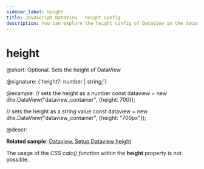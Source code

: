 ```yaml
---
sidebar_label: height
title: JavaScript DataView - height Config 
description: You can explore the height config of DataView in the documentation of the DHTMLX JavaScript UI library. Browse developer guides and API reference, try out code examples and live demos, and download a free 30-day evaluation version of DHTMLX Suite.
---
```


# height

@short: Optional. Sets the height of DataView

@signature: {'height?: number | string;'}

@example:
// sets the height as a number
const dataview = new dhx.DataView("dataview_container", {height: 700});

// sets the height as a string value
const dataview = new dhx.DataView("dataview_container", {height: "700px"});

@descr:

**Related sample**: [Dataview. Setup Dataview height](https://snippet.dhtmlx.com/g1k2l4q0)

The usage of the *CSS calc() function* within the **height** property is not possible.

[comment]: # (@related: dataview/configuration.md#height-of-the-dataview)
